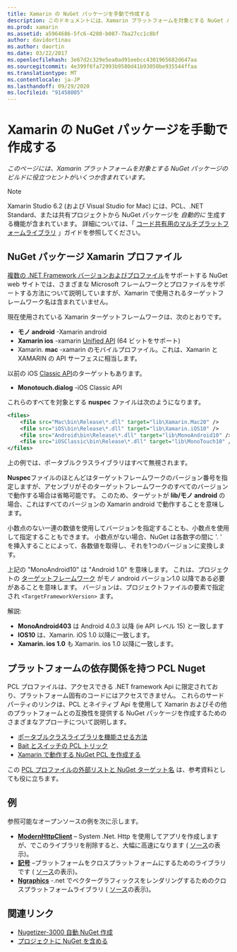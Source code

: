 ```yaml
---
title: Xamarin の NuGet パッケージを手動で作成する
description: このドキュメントには、Xamarin プラットフォームを対象とする NuGet パッケージの構築に役立つヒントが含まれています。 NuGet パッケージ Xamarin プロファイル、プラットフォーム依存関係を備えた PCL Nuget、さまざまなオープンソースサンプルへのリンクについて説明します。
ms.prod: xamarin
ms.assetid: a5964686-5fc6-4280-b087-7ba27cc1c8bf
author: davidortinau
ms.author: daortin
ms.date: 03/22/2017
ms.openlocfilehash: 3e67d2c329e5ea0ad91eebcc4301965682d647aa
ms.sourcegitcommit: 4e399f6fa72993b9580d41b93050be935544ffaa
ms.translationtype: MT
ms.contentlocale: ja-JP
ms.lasthandoff: 09/29/2020
ms.locfileid: "91458005"
---
```

# <a name="manually-creating-nuget-packages-for-xamarin"></a>Xamarin の NuGet パッケージを手動で作成する

_このページには、Xamarin プラットフォームを対象とする NuGet パッケージのビルドに役立つヒントがいくつか含まれています。_

> [!NOTE]
> Xamarin Studio 6.2 (および Visual Studio for Mac) には、PCL、.NET Standard、または共有プロジェクトから NuGet パッケージを _自動的に_ 生成する機能が含まれています。 詳細については、「 [コード共有用のマルチプラットフォームライブラリ](~/cross-platform/app-fundamentals/nuget-multiplatform-libraries/index.md) 」ガイドを参照してください。

## <a name="nuget-package-xamarin-profiles"></a>NuGet パッケージ Xamarin プロファイル

[複数の .NET Framework バージョンおよびプロファイル](https://docs.nuget.org/create/enforced-package-conventions)をサポートする NuGet web サイトでは、さまざまな Microsoft フレームワークとプロファイルをサポートする方法について説明していますが、Xamarin で使用されるターゲットフレームワーク名は含まれていません。

現在使用されている Xamarin ターゲットフレームワークは、次のとおりです。

- **モノ android** -Xamarin android
- **Xamarin ios** -xamarin [Unified API](~/cross-platform/macios/unified/index.md) (64 ビットをサポート)
- Xamarin. **mac** -xamarin のモバイルプロファイル。これは、Xamarin と XAMARIN の API サーフェスに相当します。

以前の iOS [Classic API](~/cross-platform/macios/unified/index.md)のターゲットもあります。

- **Monotouch.dialog** -iOS Classic API

これらのすべてを対象とする **nuspec** ファイルは次のようになります。

```xml
<files>
    <file src="Mac\bin\Release\*.dll" target="lib\Xamarin.Mac20" />
    <file src="iOS\bin\Release\*.dll" target="lib\Xamarin.iOS10" />
    <file src="Android\bin\Release\*.dll" target="lib\MonoAndroid10" />
    <file src="iOSClassic\bin\Release\*.dll" target="lib\MonoTouch10" />
</files>
```

上の例では、ポータブルクラスライブラリはすべて無視されます。

**Nuspec**ファイルのほとんどはターゲットフレームワークのバージョン番号を指定しますが、アセンブリがそのターゲットフレームワークのすべてのバージョンで動作する場合は省略可能です。 このため、ターゲットが **lib/モノ android** の場合、これはすべてのバージョンの Xamarin android で動作することを意味します。

小数点のない一連の数値を使用してバージョンを指定することも、小数点を使用して指定することもできます。 小数点がない場合、NuGet は各数字の間に '. ' を挿入することによって、各数値を取得し、それを1つのバージョンに変換します。

上記の "MonoAndroid10" は "Android 1.0" を意味します。 これは、プロジェクトの [ターゲットフレームワーク](~/android/app-fundamentals/android-api-levels.md) がモノ android バージョン1.0 以降である必要があることを意味します。 バージョンは、プロジェクトファイルの要素で指定され `<TargetFrameworkVersion>` ます。

解説: 

- **MonoAndroid403** は Android 4.0.3 以降 (ie API レベル 15) と一致します
- **IOS10** は、Xamarin. iOS 1.0 以降に一致します。
- **Xamarin. ios 1.0** も Xamarin. ios 1.0 以降に一致します。

## <a name="pcl-nugets-with-platform-dependencies"></a>プラットフォームの依存関係を持つ PCL Nuget

PCL プロファイルは、アクセスできる .NET framework Api に限定されており、プラットフォーム固有のコードにはアクセスできません。 これらのサードパーティのリンクは、PCL とネイティブ Api を使用して Xamarin およびその他のプラットフォームとの互換性を提供する NuGet パッケージを作成するためのさまざまなアプローチについて説明します。

- [ポータブルクラスライブラリを機能させる方法](https://blogs.msdn.com/b/dsplaisted/archive/2012/08/27/how-to-make-portable-class-libraries-work-for-you.aspx)
- [Bait とスイッチの PCL トリック](https://log.paulbetts.org/the-bait-and-switch-pcl-trick/)
- [Xamarin で動作する NuGet PCL を作成する](https://www.jimbobbennett.io/creating-a-nuget-pcl-that-works-with-xamarin-ios/)

この [PCL プロファイルの外部リストと NuGet ターゲット名](https://portablelibraryprofiles.stephencleary.com) は、参考資料としても役に立ちます。

## <a name="examples"></a>例

参照可能なオープンソースの例を次に示します。

- [**ModernHttpClient**](https://www.nuget.org/packages/modernhttpclient/) – System .Net. Http を使用してアプリを作成しますが、でこのライブラリを削除すると、大幅に高速になります ( [ソース](https://github.com/paulcbetts/ModernHttpClient)の表示)。
- [**記号**](https://www.nuget.org/packages/Splat/) –プラットフォームをクロスプラットフォームにするためのライブラリです ( [ソース](https://github.com/paulcbetts/Splat)の表示)。
- [**Ngraphics**](https://www.nuget.org/packages/NGraphics/) -.net でベクターグラフィックスをレンダリングするためのクロスプラットフォームライブラリ ( [ソース](https://github.com/praeclarum/NGraphics/blob/master/NGraphics.nuspec)の表示)。

## <a name="related-links"></a>関連リンク

- [Nugetizer-3000 自動 NuGet 作成](~/cross-platform/app-fundamentals/nuget-multiplatform-libraries/index.md)       
- [プロジェクトに NuGet を含める](/visualstudio/mac/nuget-walkthrough)